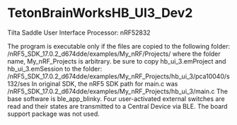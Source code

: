 # TetonBrainWorksHB_UI3_Dev2
Tilta Saddle User Interface
Processor: nRF52832

The program is executable only if the files are copied to the following folder: /nRF5_SDK_17.0.2_d674dde/examples/My_nRF/Projects/ where the folder name, My_nRF_Projects is arbitrary.
be sure to copy hb_ui_3.emProject and hb_ui_3.emSession to the folder: /nRF5_SDK_17.0.2_d674dde/examples/My_nRF_Projects/hb_ui_3/pca10040/s132/ses
In original SDK, the nRF5 SDK path for main.c was /nRF5_SDK_17.0.2_d674dde/examples/My_nRF_Projects/hb_ui_3/main.c
The base software is ble_app_blinky.
Four user-activated external switches are read and their states are transmitted to a Central Device via BLE.
The board support package was not used.
